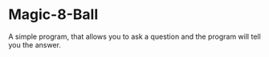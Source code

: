 # Magic-8-Ball
A simple program, that allows you to ask a question and the program will tell you the answer.
